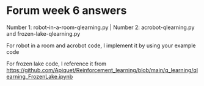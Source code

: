 # Forum week 6 answers

Number 1: robot-in-a-room-qlearning.py |
Number 2: acrobot-qlearning.py and frozen-lake-qlearning.py

For robot in a room and acrobot code,
I implement it by using your example code

For frozen lake code,
I reference it from
https://github.com/Apiquet/Reinforcement_learning/blob/main/q_learning/qlearning_FrozenLake.ipynb

